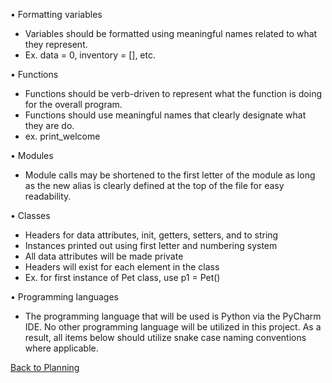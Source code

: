 
•	Formatting variables
-	Variables should be formatted using meaningful names related to what they represent.
-	Ex. data = 0, inventory = [], etc.
  
•	Functions
-	Functions should be verb-driven to represent what the function is doing for the overall program.
-	Functions should use meaningful names that clearly designate what they are do.
-	ex. print_welcome
  
•	Modules
-	Module calls may be shortened to the first letter of the module as long as the new alias is clearly defined at the top of the file for easy readability.
  
•	Classes
-	Headers for data attributes, init, getters, setters, and to string 
-	Instances printed out using first letter and numbering system
-	All data attributes will be made private
-	Headers will exist for each element in the class
-	Ex. for first instance of Pet class, use p1 = Pet()
  
•	Programming languages 
-	The programming language that will be used is Python via the PyCharm IDE. No other programming language will be utilized in this project. As a result, all items below should utilize snake case naming conventions where applicable.

[Back to Planning](https://github.com/SirRexOfRider/CYBR404-UNK-Oregon-Trail/blob/main/Project/Planning/Planning.md)
